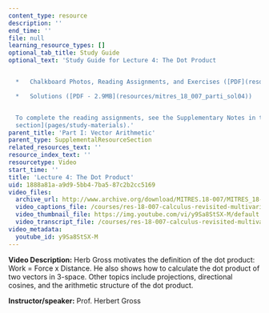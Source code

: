 ```yaml
---
content_type: resource
description: ''
end_time: ''
file: null
learning_resource_types: []
optional_tab_title: Study Guide
optional_text: 'Study Guide for Lecture 4: The Dot Product


  *   Chalkboard Photos, Reading Assignments, and Exercises ([PDF](resources/mitres_18_007_parti_lec04))

  *   Solutions ([PDF - 2.9MB](resources/mitres_18_007_parti_sol04))


  To complete the reading assignments, see the Supplementary Notes in the [Study Materials
  section](pages/study-materials).'
parent_title: 'Part I: Vector Arithmetic'
parent_type: SupplementalResourceSection
related_resources_text: ''
resource_index_text: ''
resourcetype: Video
start_time: ''
title: 'Lecture 4: The Dot Product'
uid: 1888a81a-a9d9-5bb4-7ba5-87c2b2cc5169
video_files:
  archive_url: http://www.archive.org/download/MITRES.18-007/MITRES_18-007_Part1_lec4_300k.mp4
  video_captions_file: /courses/res-18-007-calculus-revisited-multivariable-calculus-fall-2011/6ca955e782415a3e968672d9b36318da_y9Sa8StSX-M.vtt
  video_thumbnail_file: https://img.youtube.com/vi/y9Sa8StSX-M/default.jpg
  video_transcript_file: /courses/res-18-007-calculus-revisited-multivariable-calculus-fall-2011/9f83879450055c6a5ae4d297ed5842a2_y9Sa8StSX-M.pdf
video_metadata:
  youtube_id: y9Sa8StSX-M
---
```


**Video Description:** Herb Gross motivates the definition of the dot product: Work = Force x Distance. He also shows how to calculate the dot product of two vectors in 3-space. Other topics include projections, directional cosines, and the arithmetic structure of the dot product.

**Instructor/speaker:** Prof. Herbert Gross